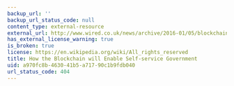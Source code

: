 ```yaml
---
backup_url: ''
backup_url_status_code: null
content_type: external-resource
external_url: http://www.wired.co.uk/news/archive/2016-01/05/blockchain-is-the-new-signature
has_external_license_warning: true
is_broken: true
license: https://en.wikipedia.org/wiki/All_rights_reserved
title: How the Blockchain will Enable Self-service Government
uid: a970fc8b-4630-41b5-a717-90c1b9fdb040
url_status_code: 404
---
```


